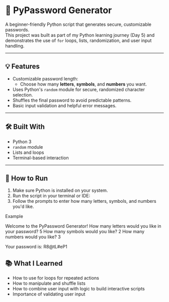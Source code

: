 # 🔐 PyPassword Generator

A beginner-friendly Python script that generates secure, customizable passwords.  
This project was built as part of my Python learning journey (Day 5) and demonstrates the use of `for` loops, lists, randomization, and user input handling.

---

## 💡 Features

- Customizable password length:
  - Choose how many **letters**, **symbols**, and **numbers** you want.
- Uses Python's `random` module for secure, randomized character selection.
- Shuffles the final password to avoid predictable patterns.
- Basic input validation and helpful error messages.

---

## 🛠️ Built With

- Python 3
- `random` module
- Lists and loops
- Terminal-based interaction

---

## 🧪 How to Run

1. Make sure Python is installed on your system.
2. Run the script in your terminal or IDE:
3. Follow the prompts to enter how many letters, symbols, and numbers you'd like.

Example

Welcome to the PyPassword Generator!
How many letters would you like in your password?
5
How many symbols would you like?
2
How many numbers would you like?
3

Your password is: R8@tL#eP1

## 📚 What I Learned

- How to use for loops for repeated actions
- How to manipulate and shuffle lists
- How to combine user input with logic to build interactive scripts
- Importance of validating user input
